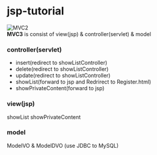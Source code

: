 # jsp-tutorial
![MVC2](https://user-images.githubusercontent.com/70089259/132357704-02077372-9fec-4d85-b44d-5e0ae8a4fa66.png)  
**MVC3** is consist of view(jsp) & controller(servlet) & model 

### controller(servlet)
- insert(redirect to showListController) 
- delete(redirect to showListController)
- update(redirect to showListController)
- showList(forward to jsp and Redrirect to Register.html)
- showPrivateContent(forward to jsp)
### view(jsp)
showList showPrivateContent
### model
ModelVO & ModelDVO (use JDBC to MySQL)
